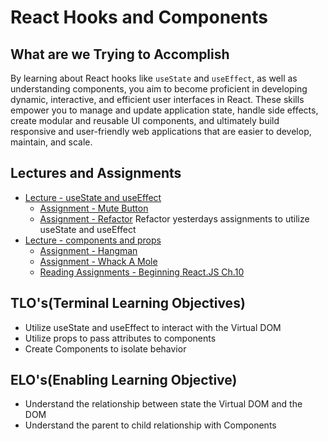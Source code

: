 # React Hooks and Components

## What are we Trying to Accomplish

By learning about React hooks like `useState` and `useEffect`, as well as understanding components, you aim to become proficient in developing dynamic, interactive, and efficient user interfaces in React. These skills empower you to manage and update application state, handle side effects, create modular and reusable UI components, and ultimately build responsive and user-friendly web applications that are easier to develop, maintain, and scale.

## Lectures and Assignments

- [Lecture - useState and useEffect](./1-useState-useEffect.md)
  - [Assignment - Mute Button](https://github.com/Code-Platoon-Assignments/react-mute-button)
  - [Assignment - Refactor](.) Refactor yesterdays assignments to utilize useState and useEffect
- [Lecture - components and props](./2-components-props.md)
  - [Assignment - Hangman](https://github.com/Code-Platoon-Assignments/react-hangman)
  - [Assignment - Whack A Mole](https://github.com/Code-Platoon-Assignments/react-whack-a-mole)
  - [Reading Assignments - Beginning React.JS Ch.10](https://drive.google.com/file/d/1groEhrGvFKe7Jf_u3NfnoDQUJspU2alu/view?usp=drive_link)

## TLO's(Terminal Learning Objectives)

- Utilize useState and useEffect to interact with the Virtual DOM
- Utilize props to pass attributes to components
- Create Components to isolate behavior

## ELO's(Enabling Learning Objective)

- Understand the relationship between state the Virtual DOM and the DOM
- Understand the parent to child relationship with Components
